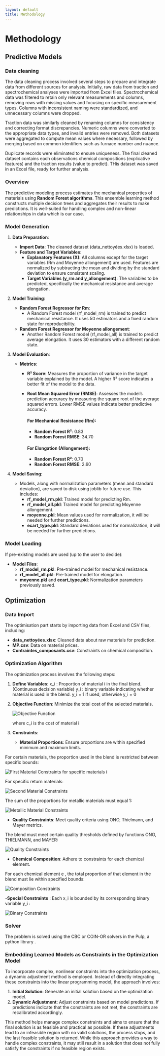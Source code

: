 ```yaml
---
layout: default
title: Methodology
---
```


# Methodology



## Predictive Models

### Data cleaning

The data cleaning process involved several steps to prepare and integrate data from different sources for analysis. Initially, raw data from traction and spectrochemical analyses were imported from Excel files. Spectrochemical data was filtered to retain only relevant measurements and columns, removing rows with missing values and focusing on specific measurement types. Columns with inconsistent naming were standardized, and unnecessary columns were dropped.

Traction data was similarly cleaned by renaming columns for consistency and correcting format discrepancies. Numeric columns were converted to the appropriate data types, and invalid entries were removed. Both datasets were aggregated to compute mean values where necessary, followed by merging based on common identifiers such as furnace number and nuance.

Duplicate records were eliminated to ensure uniqueness. The final cleaned dataset contains each observations chemical compositions (explicative features) and the traction results (value to predict).
THis dataset was saved in an Excel file, ready for further analysis.
### Overview

The predictive modeling process estimates the mechanical properties of materials using **Random Forest algorithms**. This ensemble learning method constructs multiple decision trees and aggregates their results to make predictions. It is well-suited for handling complex and non-linear relationships in data which is our case. 

### Model Generation

1. **Data Preparation**:
   - **Import Data**: The cleaned dataset (data_nettoyées.xlsx) is loaded.
   - **Feature and Target Variables**:
     - **Explanatory Features (X)**: All columns except for the target variables (Rm and Moyenne allongement) are used. Features are normalized by subtracting the mean and dividing by the standard deviation to ensure consistent scaling.
     - **Target Variables (y_rm and y_allongement)**: The variables to be predicted, specifically the mechanical resistance and average elongation.

2. **Model Training**:
   - **Random Forest Regressor for Rm**:
     - A Random Forest model (rf_model_rm) is trained to predict mechanical resistance. It uses 50 estimators and a fixed random state for reproducibility.
   - **Random Forest Regressor for Moyenne allongement**:
     - Another Random Forest model (rf_model_all) is trained to predict average elongation. It uses 30 estimators with a different random state.

3. **Model Evaluation**:
   - **Metrics**:
      -  **R² Score**: Measures the proportion of variance in the target variable explained by the model. A higher R² score indicates a better fit of the model to the data.
      - **Root Mean Squared Error (RMSE)**: Assesses the model’s prediction accuracy by measuring the square root of the average squared errors. Lower RMSE values indicate better predictive accuracy.
        
        #### For Mechanical Resistance (Rm):
         - **Random Forest R²**: 0.83
         - **Random Forest RMSE**: 34.70
         
        #### For Elongation (Allongement):
         - **Random Forest R²**: 0.70
         - **Random Forest RMSE**: 2.60

4. **Model Saving**:
   - Models, along with normalization parameters (mean and standard deviation), are saved to disk using joblib for future use. This includes:
     - **rf_model_rm.pkl**: Trained model for predicting Rm.
     - **rf_model_all.pkl**: Trained model for predicting Moyenne allongement.
     - **moyenne.pkl**: Mean values used for normalization, it will be needed for further predictions.
     - **ecart_type.pkl**: Standard deviations used for normalization,  it will be needed for further predictions.

### Model Loading

If pre-existing models are used (up to the user to decide):
   - **Model Files**:
     - **rf_model_rm.pkl**: Pre-trained model for mechanical resistance.
     - **rf_model_all.pkl**: Pre-trained model for elongation.
     - **moyenne.pkl** and **ecart_type.pkl**: Normalization parameters previously saved.

## Optimization
### Data Import

The optimisation part starts by importing data from Excel and CSV files, including:
- **data_nettoyées.xlsx**: Cleaned data about raw materials for prediction.
- **MP.csv**: Data on material prices.
- **Contraintes_composants.csv**: Constraints on chemical composition.

### Optimization Algorithm

The optimization process involves the following steps:

1. **Define Variables**: 
    x_i  : Proportion of material  i  in the final blend. (Continuous decision variable)
    y_i  : binary variable indicating whether material is used in the blend.  y_i = 1   if used, otherwise  y_i = 0 

3. **Objective Function**: Minimize the total cost of the selected materials.
   
   ![Objective Function](assets/Objectif.png)

   where  c_i  is the cost of material  i 

5. **Constraints**:
   - **Material Proportions**: Ensure proportions are within specified minimum and maximum limits.
     
  For certain materials, the proportion used in the blend is restricted between specific bounds:
  
 ![First Material Constraints](assets/material1.png)
    for specific materials  i 


 For specific return materials:

 ![Second Material Constraints](assets/material2.png)

The sum of the proportions for metallic materials must equal 1:

![Metallic Material Constraints](assets/sum.png)


     
   - **Quality Constraints**: Meet quality criteria using ONO, Thielmann, and Mayer metrics.

The blend must meet certain quality thresholds defined by functions ONO, THIELMANN, and MAYER:

 ![Quality Constraints](assets/Quality.png)
   
   - **Chemical Composition**: Adhere to constraints for each chemical element.

For each chemical element  e , the total proportion of that element in the blend must lie within specified bounds:

![Composition Constraints](assets/Composition.png)

   -**Special Constraints** : Each x_i is bounded by its corresponding binary variable  y_i  :
   
![Binary Constraints](assets/binary.png)

### Solver

The problem is solved using the CBC or COIN-OR solvers in the Pulp, a python library .

### Embedding Learned Models as Constraints in the Optimization Model

To incorporate complex, nonlinear constraints into the optimization process, a dynamic adjustment method is employed. Instead of directly integrating these constraints into the linear programming model, the approach involves:

1. **Initial Solution**: Generate an initial solution based on the optimization model.
2. **Dynamic Adjustment**: Adjust constraints based on model predictions. If predictions indicate that the constraints are not met, the constraints are recalibrated accordingly.

This method helps manage complex constraints and aims to ensure that the final solution is as feasible and practical as possible. If these adjustments lead to an infeasible region with no valid solutions, the process stops, and the last feasible solution is returned. While this approach provides a way to handle complex constraints, it may still result in a solution that does not fully satisfy the constraints if no feasible region exists.

